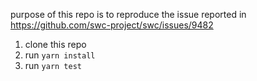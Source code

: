 purpose of this repo is to reproduce the issue reported in https://github.com/swc-project/swc/issues/9482

1. clone this repo
2. run `yarn install`
3. run `yarn test`
